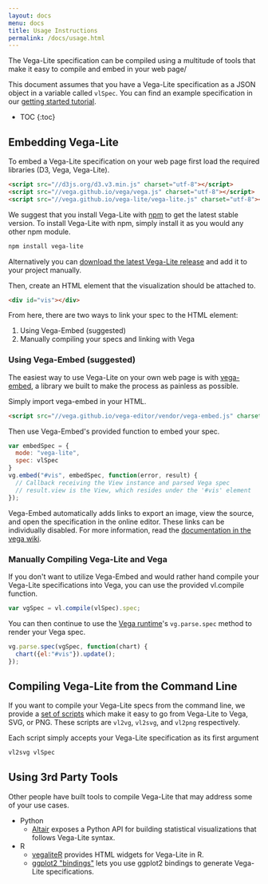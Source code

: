 ```yaml
---
layout: docs
menu: docs
title: Usage Instructions
permalink: /docs/usage.html
---
```


The Vega-Lite specification can be compiled using a multitude of tools that make it easy to compile and embed in your web page/

This document assumes that you have a Vega-Lite specification as a JSON object in a variable called `vlSpec`. You can find an example specification in our [getting started tutorial]({{site.baseurl}}/tutorials/getting_started.html#embed).

* TOC
{:toc}

## Embedding Vega-Lite
To embed a Vega-Lite specification on your web page first load the required libraries (D3, Vega, Vega-Lite).

```html
<script src="//d3js.org/d3.v3.min.js" charset="utf-8"></script>
<script src="//vega.github.io/vega/vega.js" charset="utf-8"></script>
<script src="//vega.github.io/vega-lite/vega-lite.js" charset="utf-8"></script>
```

We suggest that you install Vega-Lite with [npm](https://www.npmjs.com/package/vega-lite) to get the latest stable version. To install Vega-Lite with npm, simply install it as you would any other npm module.

```sh
npm install vega-lite
```

Alternatively you can [download the latest Vega-Lite release](https://github.com/vega/vega-lite/releases/latest) and add it to your project manually.

Then, create an HTML element that the visualization should be attached to.

```html
<div id="vis"></div>
```

From here, there are two ways to link your spec to the HTML element:
1. Using Vega-Embed (suggested)
2. Manually compiling your specs and linking with Vega

### Using Vega-Embed (suggested)
The easiest way to use Vega-Lite on your own web page is with [vega-embed](https://github.com/vega/vega-embed), a library we built to make the process as painless as possible.

Simply import vega-embed in your HTML.

```html
<script src="//vega.github.io/vega-editor/vendor/vega-embed.js" charset="utf-8"></script>
```

Then use Vega-Embed's provided function to embed your spec.

```js
var embedSpec = {
  mode: "vega-lite",
  spec: vlSpec
}
vg.embed("#vis", embedSpec, function(error, result) {
  // Callback receiving the View instance and parsed Vega spec
  // result.view is the View, which resides under the '#vis' element
});
```

Vega-Embed automatically adds links to export an image, view the source, and open the specification in the online editor. These links can be individually disabled. For more information, read the [documentation in the vega wiki](https://github.com/vega/vega/wiki/Embed-Vega-Web-Components).


### Manually Compiling Vega-Lite and Vega
If you don't want to utilize Vega-Embed and would rather hand compile your Vega-Lite specifications into Vega, you can use the provided vl.compile function.

```js
var vgSpec = vl.compile(vlSpec).spec;
```

You can then continue to use the [Vega runtime](https://github.com/vega/vega/wiki/Runtime)'s `vg.parse.spec` method to render your Vega spec.

```js
vg.parse.spec(vgSpec, function(chart) {
  chart({el:"#vis"}).update();
});
```


## Compiling Vega-Lite from the Command Line
If you want to compile your Vega-Lite specs from the command line, we provide a [set of scripts](https://github.com/vega/vega-lite/tree/master/bin) which make it easy to go from Vega-Lite to Vega, SVG, or PNG. These scripts are `vl2vg`, `vl2svg`, and `vl2png` respectively.

Each script simply accepts your Vega-Lite specification as its first argument

```sh
vl2svg vlSpec
```

## Using 3rd Party Tools
Other people have built tools to compile Vega-Lite that may address some of your use cases.

- Python
  - [Altair](https://github.com/ellisonbg/altair) exposes a Python API for building statistical visualizations that follows Vega-Lite syntax.
- R
  - [vegaliteR](https://github.com/timelyportfolio/vegaliteR)  provides HTML widgets for Vega-Lite in R.
  - [ggplot2 "bindings"](https://github.com/hrbrmstr/vegalite) lets you use ggplot2 bindings to generate Vega-Lite specifications.
